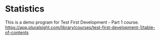 # Statistics
This is a demo program for Test First Development - Part 1 course.  
https://app.pluralsight.com/library/courses/test-first-development-1/table-of-contents
